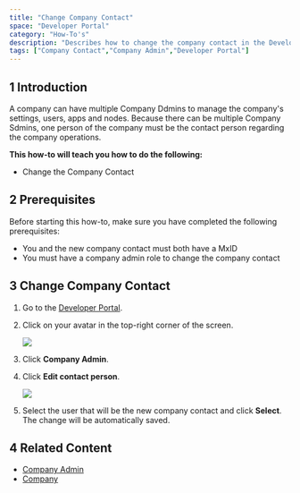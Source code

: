 ```yaml
---
title: "Change Company Contact"
space: "Developer Portal"
category: "How-To's"
description: "Describes how to change the company contact in the Developer Portal."
tags: ["Company Contact","Company Admin","Developer Portal"]
---
```


## 1 Introduction

A company can have multiple Company Ddmins to manage the company's settings, users, apps and nodes. 
Because there can be multiple Company Sdmins, one person of the company must be the contact person regarding the company operations.

**This how-to will teach you how to do the following:**

* Change the Company Contact

## 2 Prerequisites

Before starting this how-to, make sure you have completed the following prerequisites:

* You and the new company contact must both have a MxID
* You must have a company admin role to change the company contact

## 3 Change Company Contact

1. Go to the [Developer Portal](http://home.mendix.com).
2. Click on your avatar in the top-right corner of the screen.

    ![](attachments/company-admin.png)

3. Click **Company Admin**.
4. Click **Edit contact person**.

    ![](attachments/change-companycontact.png)

5. Select the user that will be the new company contact and click **Select**. The change will be automatically saved.    

## 4 Related Content

* [Company Admin](/developerportal/companyadmin)
* [Company](/developerportal/companyadmin/company)
